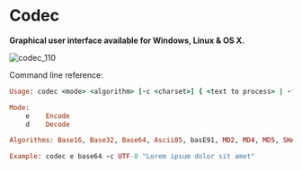 Codec
=====

**Graphical user interface available for Windows, Linux & OS X.**

![codec_110](https://cloud.githubusercontent.com/assets/8672431/13903518/19a017d4-ee7f-11e5-81ea-5153a34c33a1.png)

Command line reference:

```ruby
Usage: codec <mode> <algorithm> [-c <charset>] { <text to process> | -f <source file> <destination file> }

Mode:
    e    Encode
    d    Decode

Algorithms: Base16, Base32, Base64, Ascii85, basE91, MD2, MD4, MD5, SHA-1, SHA-256, SHA-384, SHA-512

Example: codec e base64 -c UTF-8 "Lorem ipsum dolor sit amet"
```
